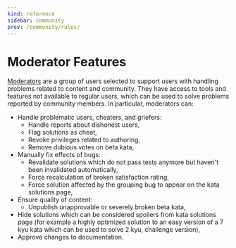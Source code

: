 ```yaml
---
kind: reference
sidebar: community
prev: /community/rules/
---
```


# Moderator Features

[Moderators](/community/moderation/#moderators) are a group of users selected to support users with handling problems related to content and community. They have access to tools and features not available to regular users, which can be used to solve problems reported by community members. In particular, moderators can:

- Handle problematic users, cheaters, and griefers:
  - Handle reports about dishonest users,
  - Flag solutions as cheat,
  - Revoke privileges related to authoring,
  - Remove dubious votes on beta kata,
- Manually fix effects of bugs:
  - Revalidate solutions which do not pass tests anymore but haven't been invalidated automatically,
  - Force recalculation of broken satisfaction rating,
  - Force solution affected by the grouping bug to appear on the kata solutions page,
- Ensure quality of content:
  - Unpublish unapprovable or severely broken beta kata,
- Hide solutions which can be considered spoilers from kata solutions page (for example a highly optimized solution to an easy version of a 7 kyu kata which can be used to solve 2 kyu, challenge version),
- Approve changes to documentation.
